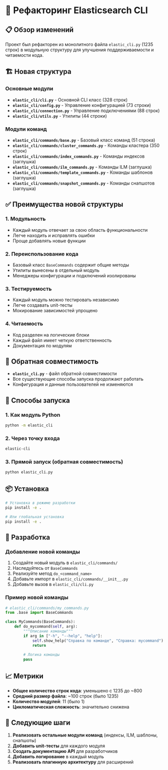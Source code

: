 # 🔄 Рефакторинг Elasticsearch CLI

## 📋 Обзор изменений

Проект был рефакторен из монолитного файла `elastic_cli.py` (1235 строк) в модульную структуру для улучшения поддерживаемости и читаемости кода.

## 🏗️ Новая структура

### Основные модули

- **`elastic_cli/cli.py`** - Основной CLI класс (328 строк)
- **`elastic_cli/config.py`** - Управление конфигурацией (73 строки)
- **`elastic_cli/connection.py`** - Управление подключениями (88 строк)
- **`elastic_cli/utils.py`** - Утилиты (44 строки)

### Модули команд

- **`elastic_cli/commands/base.py`** - Базовый класс команд (51 строка)
- **`elastic_cli/commands/cluster_commands.py`** - Команды кластера (350 строк)
- **`elastic_cli/commands/index_commands.py`** - Команды индексов (заглушка)
- **`elastic_cli/commands/ilm_commands.py`** - Команды ILM (заглушка)
- **`elastic_cli/commands/template_commands.py`** - Команды шаблонов (заглушка)
- **`elastic_cli/commands/snapshot_commands.py`** - Команды снапшотов (заглушка)

## ✅ Преимущества новой структуры

### 1. **Модульность**
- Каждый модуль отвечает за свою область функциональности
- Легче находить и исправлять ошибки
- Проще добавлять новые функции

### 2. **Переиспользование кода**
- Базовый класс `BaseCommands` содержит общие методы
- Утилиты вынесены в отдельный модуль
- Менеджеры конфигурации и подключений изолированы

### 3. **Тестируемость**
- Каждый модуль можно тестировать независимо
- Легче создавать unit-тесты
- Мокирование зависимостей упрощено

### 4. **Читаемость**
- Код разделен на логические блоки
- Каждый файл имеет четкую ответственность
- Документация по модулям

## 🔄 Обратная совместимость

- **`elastic_cli.py`** - файл обратной совместимости
- Все существующие способы запуска продолжают работать
- Конфигурация и данные пользователей не изменяются

## 🚀 Способы запуска

### 1. Как модуль Python
```bash
python -m elastic_cli
```

### 2. Через точку входа
```bash
elastic-cli
```

### 3. Прямой запуск (обратная совместимость)
```bash
python elastic_cli.py
```

## 📦 Установка

```bash
# Установка в режиме разработки
pip install -e .

# Или глобальная установка
pip install -e .
```

## 🔧 Разработка

### Добавление новой команды

1. Создайте новый модуль в `elastic_cli/commands/`
2. Наследуйтесь от `BaseCommands`
3. Реализуйте метод `do_<command_name>`
4. Добавьте импорт в `elastic_cli/commands/__init__.py`
5. Добавьте вызов в `elastic_cli/cli.py`

### Пример новой команды

```python
# elastic_cli/commands/my_commands.py
from .base import BaseCommands

class MyCommands(BaseCommands):
    def do_mycommand(self, arg):
        """Описание команды"""
        if arg in ["-h", "--help", "help"]:
            self.show_help("Справка по команде", "Справка: mycommand")
            return
        
        # Логика команды
        pass
```

## 📈 Метрики

- **Общее количество строк кода**: уменьшено с 1235 до ~800
- **Средний размер файла**: ~100 строк (было 1235)
- **Количество модулей**: 11 (было 1)
- **Цикломатическая сложность**: значительно снижена

## 🎯 Следующие шаги

1. **Реализовать остальные модули команд** (индексы, ILM, шаблоны, снапшоты)
2. **Добавить unit-тесты** для каждого модуля
3. **Создать документацию API** для разработчиков
4. **Добавить логирование** в каждый модуль
5. **Реализовать плагинную архитектуру** для расширений
